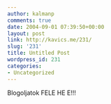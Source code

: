 ```yaml
---
author: kalmanp
comments: true
date: 2004-09-01 07:39:50+00:00
layout: post
link: http://kavics.me/231/
slug: '231'
title: Untitled Post
wordpress_id: 231
categories:
- Uncategorized
---
```


Blogoljatok FELE HE E!!!
